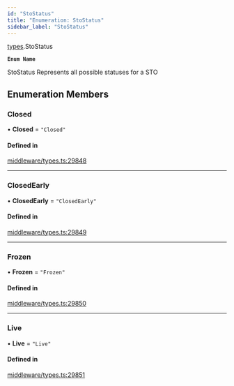 ```yaml
---
id: "StoStatus"
title: "Enumeration: StoStatus"
sidebar_label: "StoStatus"
---
```


[types](../../../modules/Types/Types.md).StoStatus

**`Enum Name`**

 StoStatus
 Represents all possible statuses for a STO

## Enumeration Members

### Closed

• **Closed** = ``"Closed"``

#### Defined in

[middleware/types.ts:29848](https://github.com/PolymeshAssociation/polymesh-sdk/blob/de58d40fd/src/middleware/types.ts#L29848)

___

### ClosedEarly

• **ClosedEarly** = ``"ClosedEarly"``

#### Defined in

[middleware/types.ts:29849](https://github.com/PolymeshAssociation/polymesh-sdk/blob/de58d40fd/src/middleware/types.ts#L29849)

___

### Frozen

• **Frozen** = ``"Frozen"``

#### Defined in

[middleware/types.ts:29850](https://github.com/PolymeshAssociation/polymesh-sdk/blob/de58d40fd/src/middleware/types.ts#L29850)

___

### Live

• **Live** = ``"Live"``

#### Defined in

[middleware/types.ts:29851](https://github.com/PolymeshAssociation/polymesh-sdk/blob/de58d40fd/src/middleware/types.ts#L29851)
